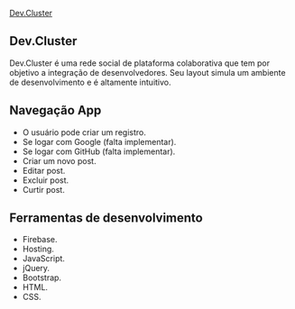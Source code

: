[Dev.Cluster](https://github.com/carinareketis/Dev.Cluster/blob/master/banner-dev-cluster.png)


## Dev.Cluster

Dev.Cluster é uma rede social de plataforma colaborativa que tem por objetivo a integração de desenvolvedores.
Seu layout simula um ambiente de desenvolvimento e é altamente intuitivo.


## Navegação App

- O usuário pode criar um registro.
- Se logar com Google (falta implementar).
- Se logar com GitHub (falta implementar).
- Criar um novo post.
- Editar post.
- Excluir post.
- Curtir post.

## Ferramentas de desenvolvimento

- Firebase.
- Hosting.
- JavaScript.
- jQuery.
- Bootstrap.
- HTML.
- CSS.


